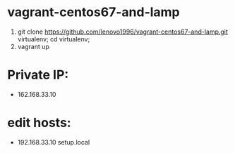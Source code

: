 # vagrant-centos67-and-lamp
1. git clone https://github.com/lenovo1996/vagrant-centos67-and-lamp.git virtualenv; cd virtualenv;
2. vagrant up

# Private IP: 
- 162.168.33.10
# edit hosts:
- 192.168.33.10 setup.local
